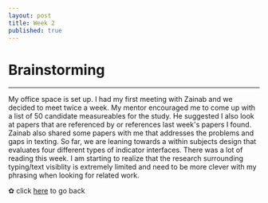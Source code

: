 ```yaml
---
layout: post
title: Week 2
published: true
---
```


# Brainstorming
***

My office space is set up. I had my first meeting with Zainab and we decided to meet twice a week. My mentor encouraged me to come up with a list of 50 candidate measureables for the study. He suggested I also look at papers that are referenced by or references last week's papers I found. Zainab also shared some papers with me that addresses the problems and gaps in texting. So far, we are leaning towards a within subjects design that evaluates four different types of indicator interfaces. There was a lot of reading this week. I am starting to realize that the research surrounding typing/text visiblity is extremely limited and need to be more clever with my phrasing when looking for related work. 

✿ click [here](https://momentine.github.io/) to go back
